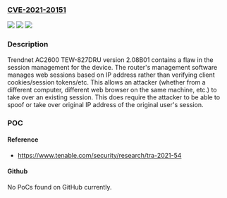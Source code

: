 ### [CVE-2021-20151](https://cve.mitre.org/cgi-bin/cvename.cgi?name=CVE-2021-20151)
![](https://img.shields.io/static/v1?label=Product&message=Trendnet%20AC2600%20TEW-827DRU&color=blue)
![](https://img.shields.io/static/v1?label=Version&message=n%2Fa&color=blue)
![](https://img.shields.io/static/v1?label=Vulnerability&message=Authentication%20bypass&color=brighgreen)

### Description

Trendnet AC2600 TEW-827DRU version 2.08B01 contains a flaw in the session management for the device. The router's management software manages web sessions based on IP address rather than verifying client cookies/session tokens/etc. This allows an attacker (whether from a different computer, different web browser on the same machine, etc.) to take over an existing session. This does require the attacker to be able to spoof or take over original IP address of the original user's session.

### POC

#### Reference
- https://www.tenable.com/security/research/tra-2021-54

#### Github
No PoCs found on GitHub currently.

